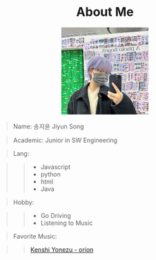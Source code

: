 <h1 style="text-align: center;"> About Me </h1>

<div style="text-align: center;">

<img src="/assets/me.png" width="40%" height="40%" >

</div>

> Name: 송지윤 Jiyun Song

> Academic: Junior in SW Engineering

> Lang:

> > - Javascript
> > - python
> > - html
> > - Java

> Hobby:

> > - Go Driving
> > - Listening to Music

> Favorite Music:

> > [Kenshi Yonezu - orion](https://youtu.be/lzAyrgSqeeE)
